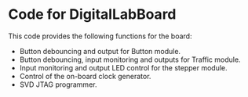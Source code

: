 # Code for DigitalLabBoard
This code provides the following functions for the board:  
- Button debouncing and output for Button module.  
- Button debouncing, input monitoring and outputs for Traffic module.  
- Input monitoring and output LED control for the stepper module.  
- Control of the on-board clock generator.  
- SVD JTAG programmer.  
